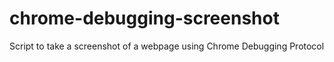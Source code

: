 # chrome-debugging-screenshot
Script to take a screenshot of a webpage using Chrome Debugging Protocol
